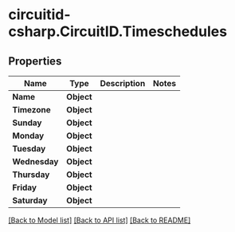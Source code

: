 
# circuitid-csharp.CircuitID.Timeschedules

## Properties

Name | Type | Description | Notes
------------ | ------------- | ------------- | -------------
**Name** | **Object** |  | 
**Timezone** | **Object** |  | 
**Sunday** | **Object** |  | 
**Monday** | **Object** |  | 
**Tuesday** | **Object** |  | 
**Wednesday** | **Object** |  | 
**Thursday** | **Object** |  | 
**Friday** | **Object** |  | 
**Saturday** | **Object** |  | 

[[Back to Model list]](../README.md#documentation-for-models)
[[Back to API list]](../README.md#documentation-for-api-endpoints)
[[Back to README]](../README.md)

